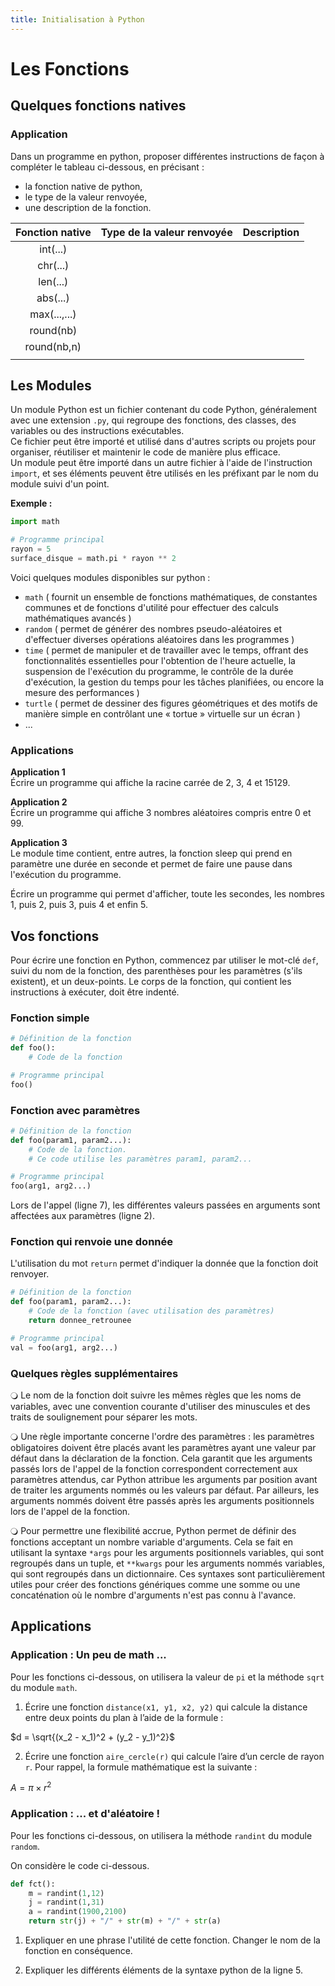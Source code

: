 ```yaml
---
title: Initialisation à Python
---
```


# Les Fonctions

## Quelques fonctions natives

### Application

Dans un programme en python, proposer différentes instructions de façon à compléter le tableau ci-dessous, en précisant :

- la fonction native de python,
- le type de la valeur renvoyée,
- une description de la fonction.


|Fonction native |	Type de la valeur renvoyée |	Description |
|:---:|:---:|:---:|
|int(...)	|   |   |
|chr(...)	|   |   |		
|len(...)	|   |   |		
|abs(...)	|   |   |
|max(...,...)|   |   |
|round(nb) |   |   |
|round(nb,n)	|  |   |
|     |   |   |


## Les Modules

Un module Python est un fichier contenant du code Python, généralement avec une extension `.py`, qui regroupe des fonctions, des classes, des variables ou des instructions exécutables.  
Ce fichier peut être importé et utilisé dans d'autres scripts ou projets pour organiser, réutiliser et maintenir le code de manière plus efficace.  
Un module peut être importé dans un autre fichier à l'aide de l'instruction `import`, et ses éléments peuvent être utilisés en les préfixant par le nom du module suivi d'un point.

**Exemple :**
```python
import math

# Programme principal
rayon = 5
surface_disque = math.pi * rayon ** 2
```

Voici quelques modules disponibles sur python :
- `math` ( fournit un ensemble de fonctions mathématiques, de constantes communes et de fonctions d'utilité pour effectuer des calculs mathématiques avancés )
- `random` ( permet de générer des nombres pseudo-aléatoires et d'effectuer diverses opérations aléatoires dans les programmes )
- `time` ( permet de manipuler et de travailler avec le temps, offrant des fonctionnalités essentielles pour l'obtention de l'heure actuelle, la suspension de l'exécution du programme, le contrôle de la durée d'exécution, la gestion du temps pour les tâches planifiées, ou encore la mesure des performances )
- `turtle` ( permet de dessiner des figures géométriques et des motifs de manière simple en contrôlant une « tortue » virtuelle sur un écran )
- ...  

### Applications

**Application 1**  
Écrire un programme qui affiche la racine carrée de 2, 3, 4 et 15129.

**Application 2**  
Écrire un programme qui affiche 3 nombres aléatoires compris entre 0 et 99.

**Application 3**  
Le module time contient, entre autres, la fonction sleep qui prend en paramètre une durée en seconde et permet de faire une pause dans l'exécution du programme.

Écrire un programme qui permet d'afficher, toute les secondes, les nombres 1, puis 2, puis 3, puis 4 et enfin 5.

## Vos fonctions

Pour écrire une fonction en Python, commencez par utiliser le mot-clé `def`, suivi du nom de la fonction, des parenthèses pour les paramètres (s'ils existent), et un deux-points. Le corps de la fonction, qui contient les instructions à exécuter, doit être indenté.

### Fonction simple

```python
# Définition de la fonction
def foo():
    # Code de la fonction

# Programme principal
foo()
```

### Fonction avec paramètres

```python
# Définition de la fonction
def foo(param1, param2...):
    # Code de la fonction.
    # Ce code utilise les paramètres param1, param2...

# Programme principal
foo(arg1, arg2...)
```

Lors de l'appel (ligne 7), les différentes valeurs passées en arguments sont affectées aux paramètres (ligne 2).

### Fonction qui renvoie une donnée

L'utilisation du mot `return` permet d'indiquer la donnée que la fonction doit renvoyer.

``` python
# Définition de la fonction
def foo(param1, param2...):
    # Code de la fonction (avec utilisation des paramètres)
    return donnee_retrounee

# Programme principal
val = foo(arg1, arg2...)
```

### Quelques règles supplémentaires

🔾 Le nom de la fonction doit suivre les mêmes règles que les noms de variables, avec une convention courante d'utiliser des minuscules et des traits de soulignement pour séparer les mots.

🔾 Une règle importante concerne l'ordre des paramètres : les paramètres obligatoires doivent être placés avant les paramètres ayant une valeur par défaut dans la déclaration de la fonction.
Cela garantit que les arguments passés lors de l'appel de la fonction correspondent correctement aux paramètres attendus, car Python attribue les arguments par position avant de traiter les arguments nommés ou les valeurs par défaut.
Par ailleurs, les arguments nommés doivent être passés après les arguments positionnels lors de l'appel de la fonction.

🔾 Pour permettre une flexibilité accrue, Python permet de définir des fonctions acceptant un nombre variable d'arguments. Cela se fait en utilisant la syntaxe `*args` pour les arguments positionnels variables, qui sont regroupés dans un tuple, et `**kwargs` pour les arguments nommés variables, qui sont regroupés dans un dictionnaire.
Ces syntaxes sont particulièrement utiles pour créer des fonctions génériques comme une somme ou une concaténation où le nombre d'arguments n'est pas connu à l'avance.

## Applications

### Application : Un peu de math ... 

Pour les fonctions ci-dessous, on utilisera la valeur de `pi` et la méthode `sqrt` du module `math`.  

1) Écrire une fonction `distance(x1, y1, x2, y2)` qui calcule la distance entre deux points du plan à l’aide de la formule :


$d = \sqrt{(x_2 - x_1)^2 + (y_2 - y_1)^2}$


2) Écrire une fonction `aire_cercle(r)` qui calcule l’aire d’un cercle de rayon `r`. Pour rappel, la formule mathématique est la suivante : 


$A = \pi \times r^2$


### Application : ... et d'aléatoire !

Pour les fonctions ci-dessous, on utilisera la méthode `randint` du module `random`. 

On considère le code ci-dessous.

```python
def fct():
    m = randint(1,12)
    j = randint(1,31)
    a = randint(1900,2100)
    return str(j) + "/" + str(m) + "/" + str(a)
```

1) Expliquer en une phrase l'utilité de cette fonction. Changer le nom de la fonction en conséquence.

2) Expliquer les différents éléments de la syntaxe python de la ligne 5.




